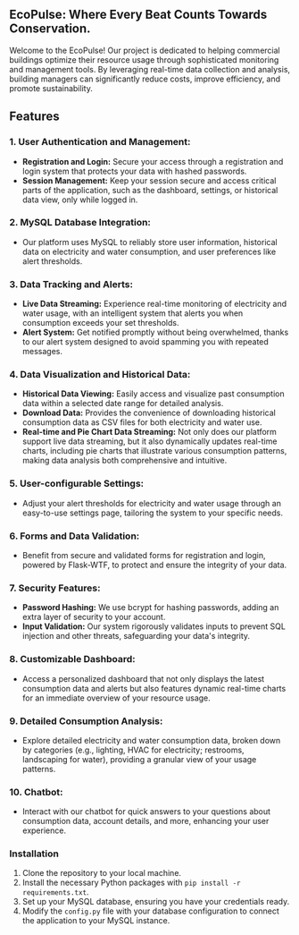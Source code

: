 ## EcoPulse: Where Every Beat Counts Towards Conservation.

Welcome to the EcoPulse! Our project is dedicated to helping commercial buildings optimize their resource usage through sophisticated monitoring and management tools.
By leveraging real-time data collection and analysis, building managers can significantly reduce costs, improve efficiency, and promote sustainability.

## Features

### 1. User Authentication and Management:
- **Registration and Login:** Secure your access through a registration and login system that protects your data with hashed passwords.
- **Session Management:** Keep your session secure and access critical parts of the application, such as the dashboard, settings, or historical data view, only while logged in.

### 2. MySQL Database Integration:
- Our platform uses MySQL to reliably store user information, historical data on electricity and water consumption, and user preferences like alert thresholds.

### 3. Data Tracking and Alerts:
- **Live Data Streaming:** Experience real-time monitoring of electricity and water usage, with an intelligent system that alerts you when consumption exceeds your set thresholds.
- **Alert System:** Get notified promptly without being overwhelmed, thanks to our alert system designed to avoid spamming you with repeated messages.

### 4. Data Visualization and Historical Data:
- **Historical Data Viewing:** Easily access and visualize past consumption data within a selected date range for detailed analysis.
- **Download Data:** Provides the convenience of downloading historical consumption data as CSV files for both electricity and water use.
- **Real-time and Pie Chart Data Streaming:** Not only does our platform support live data streaming, but it also dynamically updates real-time charts, including pie charts that illustrate various consumption patterns, making data analysis both comprehensive and intuitive.

### 5. User-configurable Settings:
- Adjust your alert thresholds for electricity and water usage through an easy-to-use settings page, tailoring the system to your specific needs.

### 6. Forms and Data Validation:
- Benefit from secure and validated forms for registration and login, powered by Flask-WTF, to protect and ensure the integrity of your data.

### 7. Security Features:
- **Password Hashing:** We use bcrypt for hashing passwords, adding an extra layer of security to your account.
- **Input Validation:** Our system rigorously validates inputs to prevent SQL injection and other threats, safeguarding your data's integrity.

### 8. Customizable Dashboard:
- Access a personalized dashboard that not only displays the latest consumption data and alerts but also features dynamic real-time charts for an immediate overview of your resource usage.

### 9. Detailed Consumption Analysis:
- Explore detailed electricity and water consumption data, broken down by categories (e.g., lighting, HVAC for electricity; restrooms, landscaping for water), providing a granular view of your usage patterns.

### 10. Chatbot:
- Interact with our chatbot for quick answers to your questions about consumption data, account details, and more, enhancing your user experience.


### Installation
1. Clone the repository to your local machine.
2. Install the necessary Python packages with `pip install -r requirements.txt`.
3. Set up your MySQL database, ensuring you have your credentials ready.
4. Modify the `config.py` file with your database configuration to connect the application to your MySQL instance.

